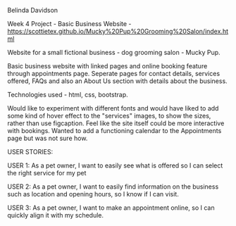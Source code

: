 Belinda Davidson

Week 4 Project - Basic Business Website - https://scottietex.github.io/Mucky%20Pup%20Grooming%20Salon/index.html

Website for a small fictional business - dog grooming salon - Mucky Pup.

Basic business website with linked pages and online booking feature through appointments page.  Seperate pages for contact details, services offered, FAQs and also an About Us section with details about the business.

Technologies used - html, css, bootstrap.

Would like to experiment with different fonts and would have liked to add some kind of hover effect to the "services" images, to show the sizes, rather than use figcaption.  Feel like the site itself could be more interactive with bookings.  Wanted to add a functioning calendar to the Appointments page but was not sure how.

USER STORIES:

USER 1: As a pet owner, I want to easily see what is offered so I can select the right service for my pet

USER 2: As a pet owner, I want to easily find information on the business such as location and opening hours, so I know if I can visit.

USER 3: As a pet owner, I want to make an appointment online, so I can quickly align it with my schedule.
